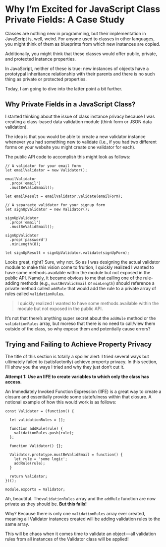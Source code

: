 # Why I’m Excited for JavaScript Class Private Fields: A Case Study



Classes are nothing new in programming, but their implementation in JavaScript is, well, weird. For anyone used to classes in other languages, you might think of them as blueprints from which new instances are copied. 

Additionally, you might think that these classes would offer public, private, and protected instance properties. 

In JavaScript, neither of these is true: new instances of objects have a prototypal inheritance relationship with their parents and there is no such thing as private or protected properties. 

Today, I am going to dive into the latter point a bit further.

## Why Private Fields in a JavaScript Class?

I started thinking about the issue of class instance privacy because I was creating a class-based data validation module (think form or JSON data validation). 

The idea is that you would be able to create a new validator instance whenever you had something new to validate (i.e., if you had two different forms on your website you might create one validator for each). 

The public API code to accomplish this might look as follows:

```
// A validator for your email form
let emailValidator = new Validator();

emailValidator
  .prop('email')
  .mustBeValidEmail();

let emailResult = emailValidator.validate(emailForm);

// A separaete validator for your signup form
let signUpValidator = new Validator();

signUpValidator
  .prop('email')
  .mustBeValidEmail();

signUpValidator
  .prop('password')
  .minLength(8);

let signUpResult = signUpValidator.validate(signUpForm);
```

Looks great, right? Sure, why not. So as I was designing the actual validator module to make this vision come to fruition, I quickly realized I wanted to have some methods available within the module but not exposed in the public API. Namely, it became obvious to me that calling one of the rule-adding methods (e.g., `mustBeValidEmail` or `minLength`) should reference a private method called `addRule` 
that would add the rule to a private array of rules called `validationRules`.

>I quickly realized I wanted to have some methods available within the module but not exposed in the public API.

It’s not that there’s anything super secret about the `addRule` method or the `validationRules` array, but moreso that there is no need to call/view them outside of the class, so why expose them and potentially cause errors?

## Trying and Failing to Achieve Property Privacy
The title of this section is totally a spoiler alert: I tried several ways but ultimately failed to (satisfactorily) achieve property privacy. In this section, I’ll show you the ways I tried and why they just don’t cut it.

**Attempt 1: Use an IIFE to create variables to which only the class has access.** 

An Immediately Invoked Function Expression (IIFE) is a great way to create a closure and essentially provide some statefulness within that closure. A notional example of how this would work is as follows:

```
const Validator = (function() {

  let validationRules = [];
  
  function addRule(rule) {
    validationRules.push(rule);
  };
  
  function Validator() {};
  
  Validator.prototype.mustBeValidEmail = function() {
    let rule = 'some logic';
    addRule(rule);
  }
    
  return Validator;
})();

module.exports = Validator;
```

Ah, beautiful. The`validationRules` array and the `addRule` function are now private as they should be. 
**But this fails!** 

Why? Because there is only one `validationRules` array ever created, meaning all Validator instances created will be adding validation rules to the same array. 

This will be chaos when it comes time to validate an object — all validation rules from all instances of the Validator class will be applied!
